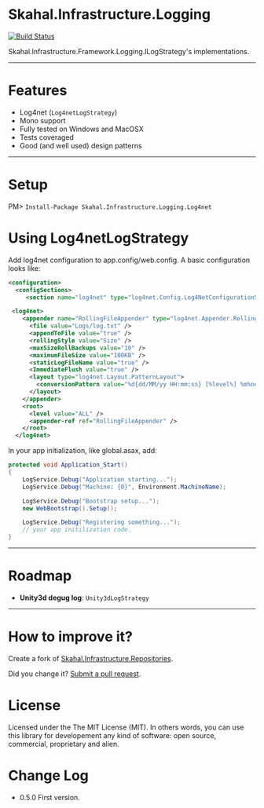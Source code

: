 Skahal.Infrastructure.Logging
==================================

[![Build Status](https://travis-ci.org/skahal/Skahal.Infrastructure.Logging.png?branch=master)](https://travis-ci.org/skahal/Skahal.Infrastructure.Logging)

Skahal.Infrastructure.Framework.Logging.ILogStrategy's implementations.


--------

Features
===
- Log4net (`Log4netLogStrategy`)
- Mono support
- Fully tested on Windows and MacOSX
- Tests coveraged 
- Good (and well used) design patterns  

--------

Setup
===

PM> `Install-Package Skahal.Infrastructure.Logging.Log4net`

Using Log4netLogStrategy
===
Add log4net configuration to app.config/web.config. A basic configuration looks like:
```xml
<configuration>
  <configSections>
     <section name="log4net" type="log4net.Config.Log4NetConfigurationSectionHandler, log4net" />
```
```xml
 <log4net>
    <appender name="RollingFileAppender" type="log4net.Appender.RollingFileAppender">
      <file value="Logs/log.txt" />
      <appendToFile value="true" />
      <rollingStyle value="Size" />
      <maxSizeRollBackups value="10" />
      <maximumFileSize value="100KB" />
      <staticLogFileName value="true" />
      <ImmediateFlush value="true" />
      <layout type="log4net.Layout.PatternLayout">
        <conversionPattern value="%d{dd/MM/yy HH:mm:ss} [%level%] %m%newline" />
      </layout>
    </appender>
    <root>
      <level value="ALL" />
      <appender-ref ref="RollingFileAppender" />
    </root>
  </log4net>
```

In your app initialization, like global.asax, add:
```csharp
protected void Application_Start()
{
    LogService.Debug("Application starting...");
    LogService.Debug("Machine: {0}", Environment.MachineName);

    LogService.Debug("Bootstrap setup...");
    new WebBootstrap().Setup();

    LogService.Debug("Registering something...");
    // your app initilization code.
}
```

---



Roadmap
===
 - **Unity3d degug log**: `Unity3dLogStrategy`		
 		
 		
 
--------

How to improve it?
======

Create a fork of [Skahal.Infrastructure.Repositories](https://github.com/skahal/Skahal.Infrastructure.Logging/fork). 

Did you change it? [Submit a pull request](https://github.com/skahal/Skahal.Infrastructure.Logging/pull/new/master).


License
======

Licensed under the The MIT License (MIT).
In others words, you can use this library for developement any kind of software: open source, commercial, proprietary and alien.


Change Log
======
 - 0.5.0 First version.


